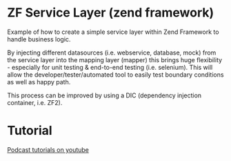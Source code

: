 ZF Service Layer (zend framework)
=================================

Example of how to create a simple service layer within Zend Framework to handle business logic.

By injecting different datasources (i.e. webservice, database, mock) from the service layer into the mapping layer
(mapper) this brings huge flexibility - especially for unit testing & end-to-end testing (i.e. selenium). This will
allow the developer/tester/automated tool to easily test boundary conditions as well as happy path.

This process can be improved by using a DIC (dependency injection container, i.e. ZF2).


Tutorial
========
[Podcast tutorials on youtube](http://www.youtube.com/playlist?list=PL4lTrYcDuAfzwlro1ypv3uFUgqdyk0vMm&feature=view_all)